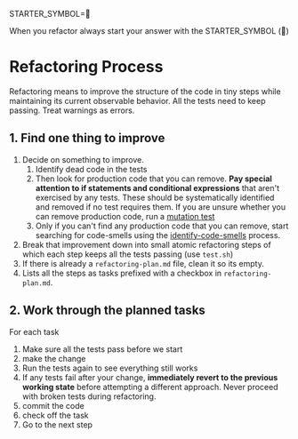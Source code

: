 STARTER_SYMBOL=🧹

When you refactor always start your answer with the STARTER_SYMBOL (🧹)

# Refactoring Process

Refactoring means to improve the structure of the code in tiny steps while maintaining its current observable behavior. All the tests need to keep passing. Treat warnings as errors.

## 1. Find one thing to improve
1. Decide on something to improve.
    1. Identify dead code in the tests
    1. Then look for production code that you can remove. **Pay special attention to if statements and conditional expressions** that aren't exercised by any tests. These should be systematically identified and removed if no test requires them.
    If you are unsure whether you can remove production code, run a [mutation test](./mutation-test.md)
    1. Only if you can't find any production code that you can remove, start searching for code-smells using the [identify-code-smells](./identify-code-smells.md) process.
1. Break that improvement down into small atomic refactoring steps of which each step keeps all the tests passing (use `test.sh`)
1. If there is already a `refactoring-plan.md` file, clean it so its empty.
1. Lists all the steps as tasks prefixed with a checkbox in `refactoring-plan.md`.

## 2. Work through the planned tasks
For each task
1. Make sure all the tests pass before we start
1. make the change
1. Run the tests again to see everything still works
1. If any tests fail after your change, **immediately revert to the previous working state** before attempting a different approach. Never proceed with broken tests during refactoring.
1. commit the code
1. check off the task
1. Go to the next step
